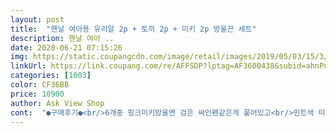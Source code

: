 ```yaml
---
layout: post 
title:  "핸날 여아용 유리알 2p + 토끼 2p + 미키 2p 방울끈 세트" 
description: 핸날 여아 ..
date: 2020-06-21 07:15:26 
img: https://static.coupangcdn.com/image/retail/images/2019/05/03/15/3/4537bcbb-3302-474e-b5c6-5070d4107849.jpg 
linkUrl: https://link.coupang.com/re/AFFSDP?lptag=AF3600438&subid=ahnPublicAsk&pageKey=217955403&itemId=674038778&vendorItemId=4737999528&traceid=V0-113-e42b03fb477ee203 
categories: [1003] 
color: CF36BB 
price: 10900 
author: Ask View Shop 
cont:  "●구매후기●<br/>6개중 핑크미키방울엔 검은 싸인펜같은게 뭍어있고<br/>민트색 미키방울에는 기스가 여기저기있어서 새제품느낌이안드네요<br/>받아보니 넘이쁘고 좋네요<br/>블링블링 합니다<br/>애 머리끈이 자꾸 한짝씩 없어져서 이번에 구매했는데요.<br/> 방울 모양은 예쁜데 고무줄이 하나로 연결된게 아니고 끊어진거 이은거 처럼 모두 묶여 있어요.<br/> 조잡한 느낌! 이런 끈은 첨이네요.<br/> 사진 첨부하니 참고하세요<br/>예쁘구요 아직 묶어보진않았는데요<br/>팬시점가면 아이들 머리끈이 한개에34천원 하는데 저렴하게 잘 샀어요<br/>핑크미키도 완전투명하게 맑고반짝거리는게아니라 좀 얼룩덜룩 이상하네요<br/>" 
---
```

